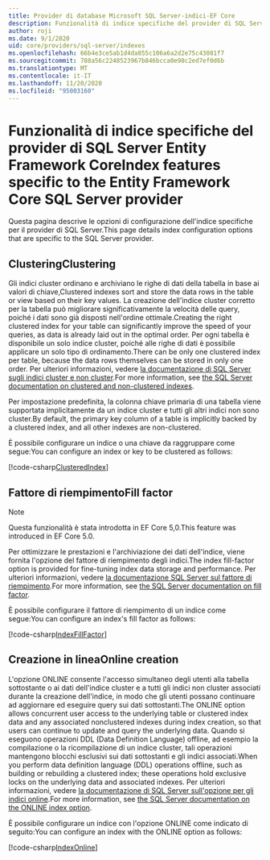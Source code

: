 ```yaml
---
title: Provider di database Microsoft SQL Server-indici-EF Core
description: Funzionalità di indice specifiche del provider di SQL Server Entity Framework Core
author: roji
ms.date: 9/1/2020
uid: core/providers/sql-server/indexes
ms.openlocfilehash: 66b4e3ce5ab1d4da855c106a6a2d2e75c43081f7
ms.sourcegitcommit: 788a56c2248523967b846bcca0e98c2ed7ef0d6b
ms.translationtype: MT
ms.contentlocale: it-IT
ms.lasthandoff: 11/20/2020
ms.locfileid: "95003160"
---
```

# <a name="index-features-specific-to-the-entity-framework-core-sql-server-provider"></a><span data-ttu-id="b282f-103">Funzionalità di indice specifiche del provider di SQL Server Entity Framework Core</span><span class="sxs-lookup"><span data-stu-id="b282f-103">Index features specific to the Entity Framework Core SQL Server provider</span></span>

<span data-ttu-id="b282f-104">Questa pagina descrive le opzioni di configurazione dell'indice specifiche per il provider di SQL Server.</span><span class="sxs-lookup"><span data-stu-id="b282f-104">This page details index configuration options that are specific to the SQL Server provider.</span></span>

## <a name="clustering"></a><span data-ttu-id="b282f-105">Clustering</span><span class="sxs-lookup"><span data-stu-id="b282f-105">Clustering</span></span>

<span data-ttu-id="b282f-106">Gli indici cluster ordinano e archiviano le righe di dati della tabella in base ai valori di chiave,</span><span class="sxs-lookup"><span data-stu-id="b282f-106">Clustered indexes sort and store the data rows in the table or view based on their key values.</span></span> <span data-ttu-id="b282f-107">La creazione dell'indice cluster corretto per la tabella può migliorare significativamente la velocità delle query, poiché i dati sono già disposti nell'ordine ottimale.</span><span class="sxs-lookup"><span data-stu-id="b282f-107">Creating the right clustered index for your table can significantly improve the speed of your queries, as data is already laid out in the optimal order.</span></span> <span data-ttu-id="b282f-108">Per ogni tabella è disponibile un solo indice cluster, poiché alle righe di dati è possibile applicare un solo tipo di ordinamento.</span><span class="sxs-lookup"><span data-stu-id="b282f-108">There can be only one clustered index per table, because the data rows themselves can be stored in only one order.</span></span> <span data-ttu-id="b282f-109">Per ulteriori informazioni, vedere [la documentazione di SQL Server sugli indici cluster e non cluster](/sql/relational-databases/indexes/clustered-and-nonclustered-indexes-described).</span><span class="sxs-lookup"><span data-stu-id="b282f-109">For more information, see [the SQL Server documentation on clustered and non-clustered indexes](/sql/relational-databases/indexes/clustered-and-nonclustered-indexes-described).</span></span>

<span data-ttu-id="b282f-110">Per impostazione predefinita, la colonna chiave primaria di una tabella viene supportata implicitamente da un indice cluster e tutti gli altri indici non sono cluster.</span><span class="sxs-lookup"><span data-stu-id="b282f-110">By default, the primary key column of a table is implicitly backed by a clustered index, and all other indexes are non-clustered.</span></span>

<span data-ttu-id="b282f-111">È possibile configurare un indice o una chiave da raggruppare come segue:</span><span class="sxs-lookup"><span data-stu-id="b282f-111">You can configure an index or key to be clustered as follows:</span></span>

[!code-csharp[ClusteredIndex](../../../../samples/core/SqlServer/Indexes/ClusteredIndexContext.cs?name=ClusteredIndex)]

## <a name="fill-factor"></a><span data-ttu-id="b282f-112">Fattore di riempimento</span><span class="sxs-lookup"><span data-stu-id="b282f-112">Fill factor</span></span>

> [!NOTE]
> <span data-ttu-id="b282f-113">Questa funzionalità è stata introdotta in EF Core 5,0.</span><span class="sxs-lookup"><span data-stu-id="b282f-113">This feature was introduced in EF Core 5.0.</span></span>

<span data-ttu-id="b282f-114">Per ottimizzare le prestazioni e l'archiviazione dei dati dell'indice, viene fornita l'opzione del fattore di riempimento degli indici.</span><span class="sxs-lookup"><span data-stu-id="b282f-114">The index fill-factor option is provided for fine-tuning index data storage and performance.</span></span> <span data-ttu-id="b282f-115">Per ulteriori informazioni, vedere [la documentazione SQL Server sul fattore di riempimento](/sql/relational-databases/indexes/specify-fill-factor-for-an-index).</span><span class="sxs-lookup"><span data-stu-id="b282f-115">For more information, see [the SQL Server documentation on fill factor](/sql/relational-databases/indexes/specify-fill-factor-for-an-index).</span></span>

<span data-ttu-id="b282f-116">È possibile configurare il fattore di riempimento di un indice come segue:</span><span class="sxs-lookup"><span data-stu-id="b282f-116">You can configure an index's fill factor as follows:</span></span>

[!code-csharp[IndexFillFactor](../../../../samples/core/SqlServer/Indexes/IndexFillFactorContext.cs?name=IndexFillFactor)]

## <a name="online-creation"></a><span data-ttu-id="b282f-117">Creazione in linea</span><span class="sxs-lookup"><span data-stu-id="b282f-117">Online creation</span></span>

<span data-ttu-id="b282f-118">L'opzione ONLINE consente l'accesso simultaneo degli utenti alla tabella sottostante o ai dati dell'indice cluster e a tutti gli indici non cluster associati durante la creazione dell'indice, in modo che gli utenti possano continuare ad aggiornare ed eseguire query sui dati sottostanti.</span><span class="sxs-lookup"><span data-stu-id="b282f-118">The ONLINE option allows concurrent user access to the underlying table or clustered index data and any associated nonclustered indexes during index creation, so that users can continue to update and query the underlying data.</span></span> <span data-ttu-id="b282f-119">Quando si eseguono operazioni DDL (Data Definition Language) offline, ad esempio la compilazione o la ricompilazione di un indice cluster, tali operazioni mantengono blocchi esclusivi sui dati sottostanti e gli indici associati.</span><span class="sxs-lookup"><span data-stu-id="b282f-119">When you perform data definition language (DDL) operations offline, such as building or rebuilding a clustered index; these operations hold exclusive locks on the underlying data and associated indexes.</span></span> <span data-ttu-id="b282f-120">Per ulteriori informazioni, vedere [la documentazione di SQL Server sull'opzione per gli indici online](/sql/relational-databases/indexes/perform-index-operations-online).</span><span class="sxs-lookup"><span data-stu-id="b282f-120">For more information, see [the SQL Server documentation on the ONLINE index option](/sql/relational-databases/indexes/perform-index-operations-online).</span></span>

<span data-ttu-id="b282f-121">È possibile configurare un indice con l'opzione ONLINE come indicato di seguito:</span><span class="sxs-lookup"><span data-stu-id="b282f-121">You can configure an index with the ONLINE option as follows:</span></span>

[!code-csharp[IndexOnline](../../../../samples/core/SqlServer/Indexes/IndexOnlineContext.cs?name=IndexOnline)]
